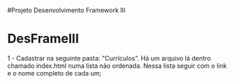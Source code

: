 ﻿#Projeto Desenvolvimento Framework III
# DesFrameIII

1 - Cadastrar na seguinte pasta: "Currículos". Há um arquivo lá dentro chamado index.html numa lista não ordenada. Nessa lista seguir com o link e o nome completo de cada um;
